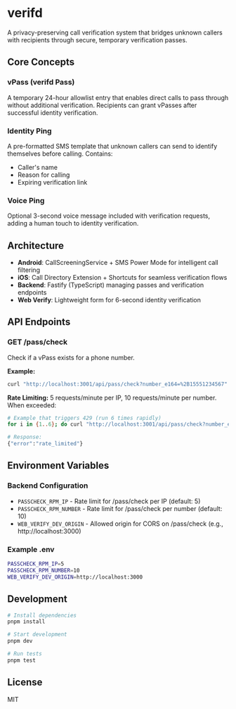 # verifd

A privacy-preserving call verification system that bridges unknown callers with recipients through secure, temporary verification passes.

## Core Concepts

### vPass (verifd Pass)
A temporary 24-hour allowlist entry that enables direct calls to pass through without additional verification. Recipients can grant vPasses after successful identity verification.

### Identity Ping
A pre-formatted SMS template that unknown callers can send to identify themselves before calling. Contains:
- Caller's name
- Reason for calling
- Expiring verification link

### Voice Ping
Optional 3-second voice message included with verification requests, adding a human touch to identity verification.

## Architecture

- **Android**: CallScreeningService + SMS Power Mode for intelligent call filtering
- **iOS**: Call Directory Extension + Shortcuts for seamless verification flows
- **Backend**: Fastify (TypeScript) managing passes and verification endpoints
- **Web Verify**: Lightweight form for 6-second identity verification

## API Endpoints

### GET /pass/check

Check if a vPass exists for a phone number.

**Example:**
```bash
curl "http://localhost:3001/api/pass/check?number_e164=%2B15551234567"
```

**Rate Limiting:** 5 requests/minute per IP, 10 requests/minute per number. When exceeded:
```bash
# Example that triggers 429 (run 6 times rapidly)
for i in {1..6}; do curl "http://localhost:3001/api/pass/check?number_e164=%2B15551234567"; done

# Response:
{"error":"rate_limited"}
```

## Environment Variables

### Backend Configuration
- `PASSCHECK_RPM_IP` - Rate limit for /pass/check per IP (default: 5)
- `PASSCHECK_RPM_NUMBER` - Rate limit for /pass/check per number (default: 10)  
- `WEB_VERIFY_DEV_ORIGIN` - Allowed origin for CORS on /pass/check (e.g., http://localhost:3000)

### Example .env
```bash
PASSCHECK_RPM_IP=5
PASSCHECK_RPM_NUMBER=10
WEB_VERIFY_DEV_ORIGIN=http://localhost:3000
```

## Development

```bash
# Install dependencies
pnpm install

# Start development
pnpm dev

# Run tests
pnpm test
```

## License

MIT
